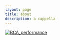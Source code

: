 ```yaml
---
layout: page
title: about
description: a cappella
---
```


[![BCA_performance](naomixiaomi.github.io/assets/BCA_performance.PNG)](https://www.youtube.com/watch?v=BTP-QD6OtKw&index=2&list=PLTiIvn_CHbv1PiDdgAIuB9bZ5ivGmEzyr)

